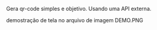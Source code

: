 Gera qr-code simples e objetivo. Usando uma API externa.

demostração de tela no arquivo de imagem DEMO.PNG

